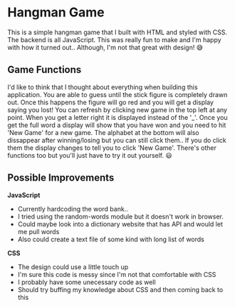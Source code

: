 # Hangman Game
This is a simple hangman game that I built with HTML and styled with CSS. The backend is all JavaScript. This was really fun to make and I'm happy with how it turned out.. Although, I'm not that great with design! 😅

## Game Functions
I'd like to think that I thought about everything when building this application. You are able to guess until the stick figure is completely drawn out. Once this happens the figure will go red and you will get a display saying you lost! You can refresh by clicking new game in the top left at any point. When you get a letter right it is displayed instead of the '_'. Once you get the full word a display will show that you have won and you need to hit 'New Game' for a new game. The alphabet at the bottom will also dissappear after winning/losing but you can still click them.. If you do click them the display changes to tell you to click 'New Game'. There's other functions too but you'll just have to try it out yourself. 😃

## Possible Improvements
**JavaScript**
* Currently hardcoding the word bank..
 * I tried using the random-words module but it doesn't work in browser.
 * Could maybe look into a dictionary website that has API and would let me pull words
 * Also could create a text file of some kind with long list of words

**CSS**
* The design could use a little touch up
* I'm sure this code is messy since I'm not that comfortable with CSS
* I probably have some unecessary code as well
* Should try buffing my knowledge about CSS and then coming back to this